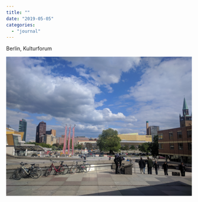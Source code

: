 ```yaml
---
title: ""
date: "2019-05-05"
categories: 
  - "journal"
---
```


Berlin, Kulturforum

![](images/8795e88a46.jpg)
